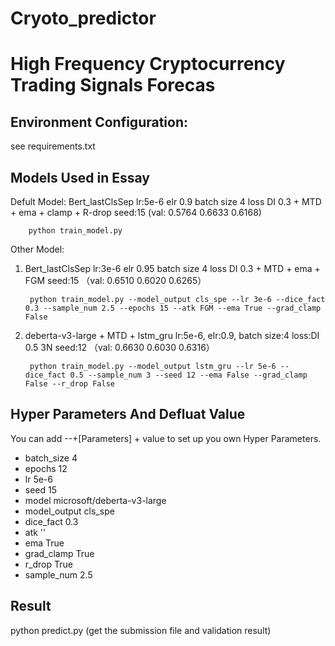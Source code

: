 # Cryoto_predictor

# High Frequency Cryptocurrency Trading Signals Forecas

## Environment Configuration:
see requirements.txt

## Models Used in Essay

Defult Model: Bert_lastClsSep lr:5e-6 elr 0.9 batch size 4 loss DI 0.3 + MTD + ema + clamp + R-drop seed:15 (val: 0.5764    0.6633    0.6168)

        python train_model.py



Other Model:
1. Bert_lastClsSep lr:3e-6 elr 0.95 batch size 4 loss DI 0.3  + MTD + ema + FGM seed:15 （val: 0.6510 0.6020 0.6265）

        python train_model.py --model_output cls_spe --lr 3e-6 --dice_fact 0.3 --sample_num 2.5 --epochs 15 --atk FGM --ema True --grad_clamp False

2. deberta-v3-large + MTD + lstm_gru lr:5e-6, elr:0.9, batch size:4 loss:DI 0.5 3N seed:12 （val: 0.6630 0.6030 0.6316）

        python train_model.py --model_output lstm_gru --lr 5e-6 --dice_fact 0.5 --sample_num 3 --seed 12 --ema False --grad_clamp False --r_drop False

## Hyper Parameters And Defluat Value
You can add --+[Parameters] + value to set up you own Hyper Parameters.
- batch_size 4
- epochs 12
- lr 5e-6
- seed 15
- model microsoft/deberta-v3-large
- model_output cls_spe
- dice_fact 0.3
- atk ''
- ema True
- grad_clamp True
- r_drop True
- sample_num 2.5

## Result
python predict.py  (get the submission file and validation result)
